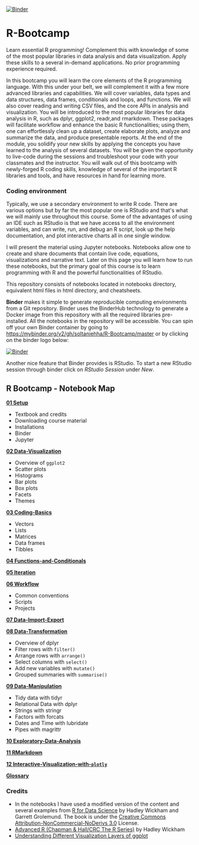 [![Binder](https://mybinder.org/badge.svg)](https://mybinder.org/v2/gh/soltaniehha/R-Bootcamp/master)

# R-Bootcamp

Learn essential R programming!  Complement this with knowledge of some of the most popular libraries in data analysis and data visualization.  Apply these skills to a several in-demand applications.  No prior programming experience required.

In this bootcamp you will learn the core elements of the R programming language.  With this under your belt, we will complement it with a few more advanced libraries and capabilities. We will cover variables, data types and data structures, data frames, conditionals and loops, and functions.  We will also cover reading and writing CSV files, and the core APIs in analysis and visualization.  You will be introduced to the most popular libraries for data analysis in R, such as dplyr, ggplot2, readr,and rmarkdown. These packages will facilitate workflow and enhance the basic R functionalities; using them, one can effortlessly clean up a dataset, create elaborate plots, analyze and summarize the data, and produce presentable reports. At the end of the module, you solidify your new skills by applying the concepts you have learned to the analysis of several datasets. You will be given the opportunity to live-code during the sessions and troubleshoot your code with your classmates and the instructor. You will walk out of this bootcamp with newly-forged R coding skills, knowledge of several of the important R libraries and tools, and have resources in hand for learning more.

### Coding environment
Typically, we use a secondary environment to write R code. There are various options but by far the most popular one is RStudio and that's what we will mainly use throughout this course. Some of the advantages of using an IDE such as RStudio is that we have access to all the environment variables, and can write, run, and debug an R script, look up the help documentation, and plot interactive charts all in one single window.

I will present the material using Jupyter notebooks. Notebooks allow one to create and share documents that contain live code, equations, visualizations and narrative text. Later on this page you will learn how to run these notebooks, but the primary goal of this course is to learn programming with R and the powerful functionalities of RStudio.

This repository consists of notebooks located in notebooks directory, equivalent html files in html directory, and cheatsheets.

**Binder** makes it simple to generate reproducible computing environments from a Git repository. Binder uses the BinderHub technology to generate a Docker image from this repository with all the required libraries pre-installed. All the notebooks in the repository will be accessible. You can spin off your own Binder container by going to https://mybinder.org/v2/gh/soltaniehha/R-Bootcamp/master or by clicking on the binder logo below:

[![Binder](https://mybinder.org/badge.svg)](https://mybinder.org/v2/gh/soltaniehha/R-Bootcamp/master)

Another nice feature that Binder provides is RStudio. To start a new RStudio session through binder click on *RStudio Session* under *New*.

## R Bootcamp - Notebook Map

**[01 Setup](https://github.com/soltaniehha/R-Bootcamp/blob/master/notebooks/01-Setup.ipynb)**
* Textbook and credits
* Downloading course material
* Installations
* Binder
* Jupyter

**[02 Data-Visualization](https://github.com/soltaniehha/R-Bootcamp/blob/master/notebooks/02-Data-Visualization.ipynb)**
* Overview of `ggplot2`
* Scatter plots
* Histograms
* Bar plots
* Box plots
* Facets
* Themes

**[03 Coding-Basics](https://github.com/soltaniehha/R-Bootcamp/blob/master/notebooks/03-Coding-Basics.ipynb)**
* Vectors
* Lists
* Matrices
* Data frames
* Tibbles

**[04 Functions-and-Conditionals](https://github.com/soltaniehha/R-Bootcamp/blob/master/notebooks/04-Functions-and-Conditionals.ipynb)**

**[05 Iteration](https://github.com/soltaniehha/R-Bootcamp/blob/master/notebooks/05-Iteration.ipynb)**

**[06 Workflow](https://github.com/soltaniehha/R-Bootcamp/blob/master/notebooks/06-Workflow.ipynb)**
* Common conventions
* Scripts
* Projects

**[07 Data-Import-Export](https://github.com/soltaniehha/R-Bootcamp/blob/master/notebooks/07-Data-Import-Export.ipynb)**

**[08 Data-Transformation](https://github.com/soltaniehha/R-Bootcamp/blob/master/notebooks/08-Data-Transformation.ipynb)**
* Overview of dplyr
* Filter rows with `filter()`
* Arrange rows with `arrange()`
* Select columns with `select()`
* Add new variables with `mutate()`
* Grouped summaries with `summarise()`

**[09 Data-Manipulation](https://github.com/soltaniehha/R-Bootcamp/blob/master/notebooks/09-Data-Manipulation.ipynb)**
* Tidy data with tidyr
* Relational Data with dplyr
* Strings with stringr
* Factors with forcats
* Dates and Time with lubridate
* Pipes with magrittr

**[10 Exploratory-Data-Analysis](https://github.com/soltaniehha/R-Bootcamp/blob/master/notebooks/10-Exploratory-Data-Analysis.ipynb)**

**[11 RMarkdown](https://github.com/soltaniehha/R-Bootcamp/blob/master/notebooks/11-R-Markdown.ipynb)**

**[12 Interactive-Visualization-with-`plotly`](https://github.com/soltaniehha/R-Bootcamp/blob/master/notebooks/12-Interactive-Visualization-with-plotly.ipynb)**

**[Glossary](https://github.com/soltaniehha/R-Bootcamp/blob/master/notebooks/Glossary.ipynb)**

### Credits
* In the notebooks I have used a modified version of the content and several examples from [R for Data Science](https://www.amazon.com/Data-Science-Transform-Visualize-Model/dp/1491910399) by Hadley Wickham and Garrett Grolemund. The book is under the [Creative Commons Attribution-NonCommercial-NoDerivs 3.0](https://creativecommons.org/licenses/by-nc-nd/3.0/us/) License.
* [Advanced R (Chapman & Hall/CRC The R Series)](https://www.amazon.com/dp/1466586966/ref=cm_sw_su_dp?tag=devtools-20) by Hadley Wickham
* [Understanding Different Visualization Layers of ggplot](https://skillgaze.com/2017/10/31/understanding-different-visualization-layers-of-ggplot/)
